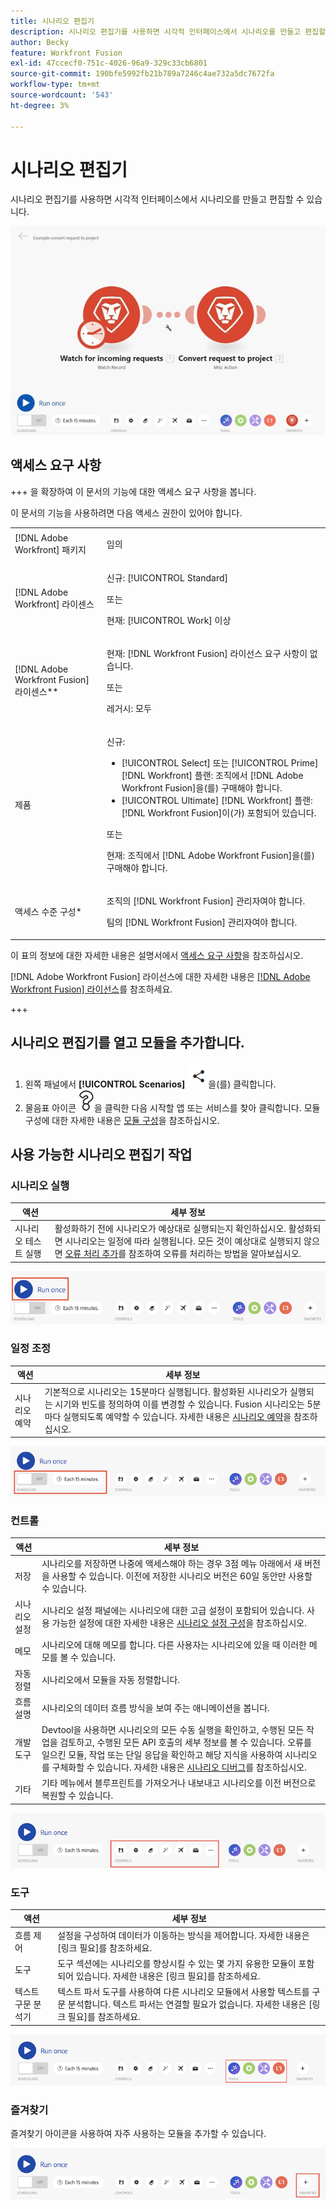 ```yaml
---
title: 시나리오 편집기
description: 시나리오 편집기를 사용하면 시각적 인터페이스에서 시나리오를 만들고 편집할 수 있습니다.
author: Becky
feature: Workfront Fusion
exl-id: 47ccecf0-751c-4026-96a9-329c33cb6801
source-git-commit: 190bfe5992fb21b789a7246c4ae732a5dc7672fa
workflow-type: tm+mt
source-wordcount: '543'
ht-degree: 3%

---
```


# 시나리오 편집기

시나리오 편집기를 사용하면 시각적 인터페이스에서 시나리오를 만들고 편집할 수 있습니다.

![](assets/scenario-editor.jpg)

## 액세스 요구 사항

+++ 을 확장하여 이 문서의 기능에 대한 액세스 요구 사항을 봅니다.

이 문서의 기능을 사용하려면 다음 액세스 권한이 있어야 합니다.

<table style="table-layout:auto">
 <col> 
 <col> 
 <tbody> 
  <tr> 
   <td role="rowheader">[!DNL Adobe Workfront] 패키지</td> 
   <td> <p>임의</p> </td> 
  </tr> 
  <tr data-mc-conditions=""> 
   <td role="rowheader">[!DNL Adobe Workfront] 라이센스</td> 
   <td> <p>신규: [!UICONTROL Standard]</p><p>또는</p><p>현재: [!UICONTROL Work] 이상</p> </td> 
  </tr> 
  <tr> 
   <td role="rowheader">[!DNL Adobe Workfront Fusion] 라이센스**</td> 
   <td>
   <p>현재: [!DNL Workfront Fusion] 라이선스 요구 사항이 없습니다.</p>
   <p>또는</p>
   <p>레거시: 모두 </p>
   </td> 
  </tr> 
  <tr> 
   <td role="rowheader">제품</td> 
   <td>
   <p>신규:</p> <ul><li>[!UICONTROL Select] 또는 [!UICONTROL Prime] [!DNL Workfront] 플랜: 조직에서 [!DNL Adobe Workfront Fusion]을(를) 구매해야 합니다.</li><li>[!UICONTROL Ultimate] [!DNL Workfront] 플랜: [!DNL Workfront Fusion]이(가) 포함되어 있습니다.</li></ul>
   <p>또는</p>
   <p>현재: 조직에서 [!DNL Adobe Workfront Fusion]을(를) 구매해야 합니다.</p>
   </td> 
  </tr>
  <tr data-mc-conditions=""> 
   <td role="rowheader">액세스 수준 구성*</td> 
   <td> 
     <p>조직의 [!DNL Workfront Fusion] 관리자여야 합니다.</p>
     <p>팀의 [!DNL Workfront Fusion] 관리자여야 합니다.</p>
   </td> 
  </tr> 
   </td> 
  </tr> 
 </tbody> 
</table>

이 표의 정보에 대한 자세한 내용은 설명서에서 [액세스 요구 사항](/help/workfront-fusion/references/licenses-and-roles/access-level-requirements-in-documentation.md)을 참조하십시오.

[!DNL Adobe Workfront Fusion] 라이선스에 대한 자세한 내용은 [[!DNL Adobe Workfront Fusion] 라이선스](/help/workfront-fusion/set-up-and-manage-workfront-fusion/licensing-operations-overview/license-automation-vs-integration.md)를 참조하세요.

+++

## 시나리오 편집기를 열고 모듈을 추가합니다.

1. 왼쪽 패널에서 **[!UICONTROL Scenarios]** ![](assets/scenarios-icon.png)을(를) 클릭합니다.
1. 물음표 아이콘 ![물음표 아이콘](assets/question-mark-full-size.png)을 클릭한 다음 시작할 앱 또는 서비스를 찾아 클릭합니다. 모듈 구성에 대한 자세한 내용은 [모듈 구성](/help/workfront-fusion/create-scenarios/add-modules/configure-a-modules-settings.md)을 참조하십시오.

## 사용 가능한 시나리오 편집기 작업

### 시나리오 실행

| 액션 | 세부 정보 |
|----------|----------|
| 시나리오 테스트 실행 | 활성화하기 전에 시나리오가 예상대로 실행되는지 확인하십시오. 활성화되면 시나리오는 일정에 따라 실행됩니다. 모든 것이 예상대로 실행되지 않으면 [오류 처리 추가](/help/workfront-fusion/create-scenarios/config-error-handling/error-handling.md)를 참조하여 오류를 처리하는 방법을 알아보십시오. |

![시나리오 실행 단추](assets/run-your-scenario.png)

### 일정 조정

| 액션 | 세부 정보 |
|----------|----------|
| 시나리오 예약 | 기본적으로 시나리오는 15분마다 실행됩니다. 활성화된 시나리오가 실행되는 시기와 빈도를 정의하여 이를 변경할 수 있습니다. Fusion 시나리오는 5분마다 실행되도록 예약할 수 있습니다. 자세한 내용은 [시나리오 예약](/help/workfront-fusion/create-scenarios/config-scenarios-settings/schedule-a-scenario.md)을 참조하십시오. |

![일정 패널](assets/scheduling-scenario-editor.png)

### 컨트롤

| 액션 | 세부 정보 |
|----------|----------|
| 저장 | 시나리오를 저장하면 나중에 액세스해야 하는 경우 3점 메뉴 아래에서 새 버전을 사용할 수 있습니다. 이전에 저장한 시나리오 버전은 60일 동안만 사용할 수 있습니다. |
| 시나리오 설정 | 시나리오 설정 패널에는 시나리오에 대한 고급 설정이 포함되어 있습니다. 사용 가능한 설정에 대한 자세한 내용은 [시나리오 설정 구성](/help/workfront-fusion/create-scenarios/config-scenarios-settings/configure-scenario-settings.md)을 참조하십시오. |
| 메모 | 시나리오에 대해 메모를 합니다. 다른 사용자는 시나리오에 있을 때 이러한 메모를 볼 수 있습니다. |
| 자동 정렬 | 시나리오에서 모듈을 자동 정렬합니다. |
| 흐름 설명 | 시나리오의 데이터 흐름 방식을 보여 주는 애니메이션을 봅니다. |
| 개발 도구 | Devtool을 사용하면 시나리오의 모든 수동 실행을 확인하고, 수행된 모든 작업을 검토하고, 수행된 모든 API 호출의 세부 정보를 볼 수 있습니다. 오류를 일으킨 모듈, 작업 또는 단일 응답을 확인하고 해당 지식을 사용하여 시나리오를 구체화할 수 있습니다. 자세한 내용은 [시나리오 디버그](/help/workfront-fusion/manage-scenarios/debug-a-scenario.md)를 참조하십시오. |
| 기타 | 기타 메뉴에서 블루프린트를 가져오거나 내보내고 시나리오를 이전 버전으로 복원할 수 있습니다. |

![컨트롤 패널](assets/controls-editor-scenario.png)

### 도구

| 액션 | 세부 정보 |
|----------|----------|
| 흐름 제어 | 설정을 구성하여 데이터가 이동하는 방식을 제어합니다. 자세한 내용은 [링크 필요]를 참조하세요. |
| 도구 | 도구 섹션에는 시나리오를 향상시킬 수 있는 몇 가지 유용한 모듈이 포함되어 있습니다. 자세한 내용은 [링크 필요]를 참조하세요. |
| 텍스트 구문 분석기 | 텍스트 파서 도구를 사용하여 다른 시나리오 모듈에서 사용할 텍스트를 구문 분석합니다. 텍스트 파서는 연결할 필요가 없습니다. 자세한 내용은 [링크 필요]를 참조하세요. |

![도구 패널](assets/tools-scenario-editor.png)

### 즐겨찾기

즐겨찾기 아이콘을 사용하여 자주 사용하는 모듈을 추가할 수 있습니다.

![즐겨찾기 패널](assets/favorites-scenario-editor.png)
